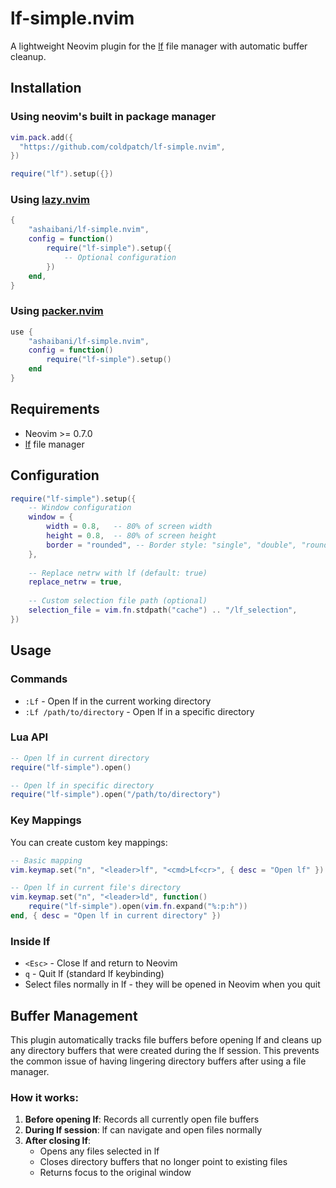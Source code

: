 
# lf-simple.nvim

A lightweight Neovim plugin for the [lf](https://github.com/gokcehan/lf) file manager with automatic buffer cleanup.

<!-- TODO: add some sort of gif/image preview -->

## Installation

### Using neovim's built in package manager

```lua
vim.pack.add({
  "https://github.com/coldpatch/lf-simple.nvim",
})

require("lf").setup({})
```

### Using [lazy.nvim](https://github.com/folke/lazy.nvim)

```lua
{
    "ashaibani/lf-simple.nvim",
    config = function()
        require("lf-simple").setup({
            -- Optional configuration
        })
    end,
}
```

### Using [packer.nvim](https://github.com/wbthomason/packer.nvim)

```lua
use {
    "ashaibani/lf-simple.nvim",
    config = function()
        require("lf-simple").setup()
    end
}
```

## Requirements

- Neovim >= 0.7.0
- [lf](https://github.com/gokcehan/lf) file manager

## Configuration

```lua
require("lf-simple").setup({
    -- Window configuration
    window = {
        width = 0.8,   -- 80% of screen width
        height = 0.8,  -- 80% of screen height
        border = "rounded", -- Border style: "single", "double", "rounded", "solid", "shadow"
    },
    
    -- Replace netrw with lf (default: true)
    replace_netrw = true,
    
    -- Custom selection file path (optional)
    selection_file = vim.fn.stdpath("cache") .. "/lf_selection",
})
```

## Usage

### Commands

- `:Lf` - Open lf in the current working directory
- `:Lf /path/to/directory` - Open lf in a specific directory

### Lua API

```lua
-- Open lf in current directory
require("lf-simple").open()

-- Open lf in specific directory
require("lf-simple").open("/path/to/directory")
```

### Key Mappings

You can create custom key mappings:

```lua
-- Basic mapping
vim.keymap.set("n", "<leader>lf", "<cmd>Lf<cr>", { desc = "Open lf" })

-- Open lf in current file's directory
vim.keymap.set("n", "<leader>ld", function()
    require("lf-simple").open(vim.fn.expand("%:p:h"))
end, { desc = "Open lf in current directory" })
```

### Inside lf

- `<Esc>` - Close lf and return to Neovim
- `q` - Quit lf (standard lf keybinding)
- Select files normally in lf - they will be opened in Neovim when you quit

## Buffer Management

This plugin automatically tracks file buffers before opening lf and cleans up any directory buffers that were created during the lf session. This prevents the common issue of having lingering directory buffers after using a file manager.

### How it works:

1. **Before opening lf**: Records all currently open file buffers
2. **During lf session**: lf can navigate and open files normally
3. **After closing lf**: 
   - Opens any files selected in lf
   - Closes directory buffers that no longer point to existing files
   - Returns focus to the original window

